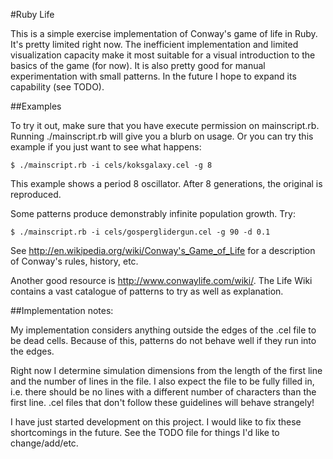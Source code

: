#Ruby Life

This is a simple exercise implementation of Conway's game of life in Ruby. It's pretty
limited right now. The inefficient implementation and limited visualization capacity
make it most suitable for a visual introduction to the basics of the game (for now). It
is also pretty good for manual experimentation with small patterns.
In the future I hope to expand its capability (see TODO).

##Examples

To try it out, make sure that you have execute permission on mainscript.rb. Running 
./mainscript.rb will give you a blurb on usage. Or you can try this example if you just
want to see what happens:

    $ ./mainscript.rb -i cels/koksgalaxy.cel -g 8

This example shows a period 8 oscillator. After 8 generations, the original is reproduced.

Some patterns produce demonstrably infinite population growth. Try:

    $ ./mainscript.rb -i cels/gosperglidergun.cel -g 90 -d 0.1

See http://en.wikipedia.org/wiki/Conway's_Game_of_Life for a description of Conway's
rules, history, etc.

Another good resource is http://www.conwaylife.com/wiki/. The Life Wiki contains a vast
catalogue of patterns to try as well as explanation.

##Implementation notes:

My implementation considers anything outside the edges of the .cel file to be dead cells.
Because of this, patterns do not behave well if they run into the edges.

Right now I determine simulation dimensions from the length of the first line and the 
number of lines in the file. I also expect the file to be fully filled in, i.e. there 
should be no lines with a different number of characters than the first line. .cel files 
that don't follow these guidelines will behave strangely!

I have just started development on this project. I would like to fix these shortcomings 
in the future. See the TODO file for things I'd like to change/add/etc.
